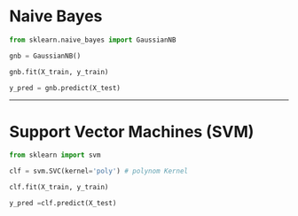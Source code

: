 # Naive Bayes

```python
from sklearn.naive_bayes import GaussianNB 

gnb = GaussianNB() 

gnb.fit(X_train, y_train) 

y_pred = gnb.predict(X_test) 
```
---
# Support Vector Machines (SVM)
```python
from sklearn import svm

clf = svm.SVC(kernel='poly') # polynom Kernel

clf.fit(X_train, y_train)

y_pred =clf.predict(X_test)
```
